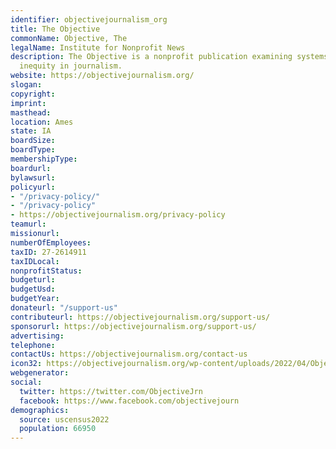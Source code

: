 ```yaml
---
identifier: objectivejournalism_org
title: The Objective
commonName: Objective, The
legalName: Institute for Nonprofit News
description: The Objective is a nonprofit publication examining systems of power and
  inequity in journalism.
website: https://objectivejournalism.org/
slogan:
copyright:
imprint:
masthead:
location: Ames
state: IA
boardSize:
boardType:
membershipType:
boardurl:
bylawsurl:
policyurl:
- "/privacy-policy/"
- "/privacy-policy"
- https://objectivejournalism.org/privacy-policy
teamurl:
missionurl:
numberOfEmployees:
taxID: 27-2614911
taxIDLocal:
nonprofitStatus:
budgeturl:
budgetUsd:
budgetYear:
donateurl: "/support-us"
contributeurl: https://objectivejournalism.org/support-us/
sponsorurl: https://objectivejournalism.org/support-us/
advertising:
telephone:
contactUs: https://objectivejournalism.org/contact-us
icon32: https://objectivejournalism.org/wp-content/uploads/2022/04/Objective-fb-logo.png
webgenerator:
social:
  twitter: https://twitter.com/ObjectiveJrn
  facebook: https://www.facebook.com/objectivejourn
demographics:
  source: uscensus2022
  population: 66950
---
```

